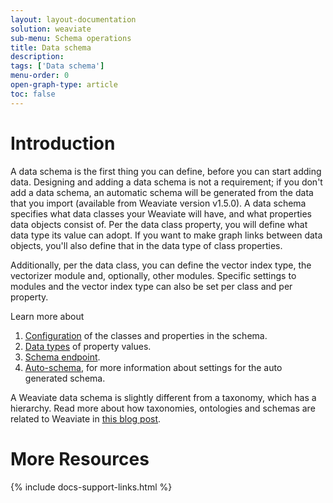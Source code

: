 ```yaml
---
layout: layout-documentation
solution: weaviate
sub-menu: Schema operations
title: Data schema
description: 
tags: ['Data schema']
menu-order: 0
open-graph-type: article
toc: false
---
```


# Introduction

A data schema is the first thing you can define, before you can start adding data. Designing and adding a data schema is not a requirement; if you don't add a data schema, an automatic schema will be generated from the data that you import (available from Weaviate version v1.5.0). A data schema specifies what data classes your Weaviate will have, and what properties data objects consist of. Per the data class property, you will define what data type its value can adopt. If you want to make graph links between data objects, you'll also define that in the data type of class properties.

Additionally, per the data class, you can define the vector index type, the vectorizer module and, optionally, other modules. Specific settings to modules and the vector index type can also be set per class and per property. 

Learn more about 
1. [Configuration](./schema-configuration.html) of the classes and properties in the schema.
2. [Data types](./datatypes.html) of property values.
3. [Schema endpoint](../restful-api-references/schema.html).
4. [Auto-schema](./schema-configuration.html#auto-schema), for more information about settings for the auto generated schema.
   
A Weaviate data schema is slightly different from a taxonomy, which has a hierarchy. Read more about how taxonomies, ontologies and schemas are related to Weaviate in [this blog post](https://medium.com/semi-technologies/taxonomies-ontologies-and-schemas-how-do-they-relate-to-weaviate-9f76739fc695).

# More Resources

{% include docs-support-links.html %}
